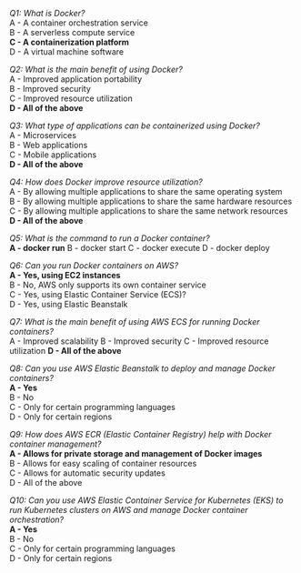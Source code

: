 _Q1: What is Docker?_<br>
A - A container orchestration service<br>
B - A serverless compute service<br>
**C - A containerization platform**<br>
D - A virtual machine software

_Q2: What is the main benefit of using Docker?_<br>
A - Improved application portability<br>
B - Improved security<br>
C - Improved resource utilization<br>
**D - All of the above**

_Q3: What type of applications can be containerized using Docker?_<br>
A - Microservices<br>
B - Web applications<br>
C - Mobile applications<br>
**D - All of the above**

_Q4: How does Docker improve resource utilization?_<br>
A - By allowing multiple applications to share the same operating system<br>
B - By allowing multiple applications to share the same hardware resources<br>
C - By allowing multiple applications to share the same network resources<br>
**D - All of the above**

_Q5: What is the command to run a Docker container?_<br>
**A - docker run**
B - docker start
C - docker execute
D - docker deploy

_Q6: Can you run Docker containers on AWS?_<br>
**A - Yes, using EC2 instances**<br>
B - No, AWS only supports its own container service<br>
C - Yes, using Elastic Container Service (ECS)?<br>
D - Yes, using Elastic Beanstalk

_Q7: What is the main benefit of using AWS ECS for running Docker containers?_<br>
A - Improved scalability
B - Improved security
C - Improved resource utilization
**D - All of the above**

_Q8: Can you use AWS Elastic Beanstalk to deploy and manage Docker containers?_<br>
**A - Yes**<br>
B - No<br>
C - Only for certain programming languages<br>
D - Only for certain regions

_Q9: How does AWS ECR (Elastic Container Registry) help with Docker container management?_<br>
**A - Allows for private storage and management of Docker images**<br>
B - Allows for easy scaling of container resources<br>
C - Allows for automatic security updates<br>
D - All of the above

_Q10: Can you use AWS Elastic Container Service for Kubernetes (EKS) to run Kubernetes clusters on AWS and manage Docker container orchestration?_<br>
**A - Yes**<br>
B - No<br>
C - Only for certain programming languages<br>
D - Only for certain regions
